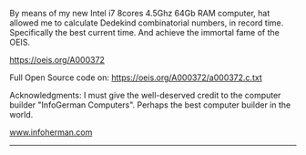 By means of my new Intel i7 8cores 4.5Ghz 64Gb RAM computer,
hat allowed me to calculate Dedekind combinatorial numbers, 
in record time. Specifically the best current time.
And achieve the immortal fame of the OEIS.

https://oeis.org/A000372

Full Open Source code on:
https://oeis.org/A000372/a000372.c.txt

Acknowledgments:
I must give the well-deserved credit to the computer builder  "InfoGerman Computers".
Perhaps the best computer builder in the world.

www.infoherman.com

--------------------------------------------------------------------------------------------
